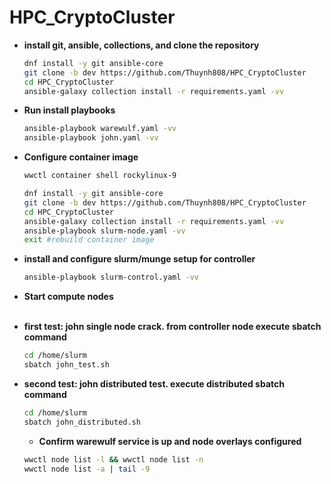 # HPC_CryptoCluster


- **install git, ansible, collections, and clone the repository**
  ```bash
  dnf install -y git ansible-core
  git clone -b dev https://github.com/Thuynh808/HPC_CryptoCluster
  cd HPC_CryptoCluster
  ansible-galaxy collection install -r requirements.yaml -vv
  ```
- **Run install playbooks**
  ```bash
  ansible-playbook warewulf.yaml -vv
  ansible-playbook john.yaml -vv
  ```
- **Configure container image**
  ```bash
  wwctl container shell rockylinux-9
  ```
  ```bash
  dnf install -y git ansible-core
  git clone -b dev https://github.com/Thuynh808/HPC_CryptoCluster
  cd HPC_CryptoCluster
  ansible-galaxy collection install -r requirements.yaml -vv
  ansible-playbook slurm-node.yaml -vv
  exit #rebuild container image
  ```
- **install and configure slurm/munge setup for controller**
  ```bash
  ansible-playbook slurm-control.yaml -vv
  ```
- **Start compute nodes**
  <br><br>
- **first test: john single node crack. from controller node execute sbatch command**
  ```bash
  cd /home/slurm
  sbatch john_test.sh
  ```
- **second test: john distributed test.  execute distributed sbatch command**
  ```bash
  cd /home/slurm
  sbatch john_distributed.sh
  ```






















  - **Confirm warewulf service is up and node overlays configured**
  ```bash
  wwctl node list -l && wwctl node list -n
  wwctl node list -a | tail -9
  ```
